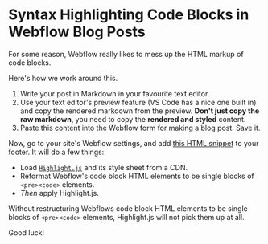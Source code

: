 # Syntax Highlighting Code Blocks in Webflow Blog Posts
For some reason, Webflow really likes to mess up the HTML markup of code blocks.

Here's how we work around this.

1. Write your post in Markdown in your favourite text editor.
2. Use your text editor's preview feature (VS Code has a nice one built in) and copy the rendered markdown from the preview. **Don't just copy the raw markdown**, you need to copy the **rendered and styled** content.
3. Paste this content into the Webflow form for making a blog post. Save it.

Now, go to your site's Webflow settings, and add [this HTML snippet](/webflow-code-highlighting.html) to your footer. It will do a few things:
- Load [`Highlight.js`](https://highlightjs.org/) and its style sheet from a CDN.
- Reformat Webflow's code block HTML elements to be single blocks of `<pre><code>` elements.
- *Then* apply Highlight.js.

Without restructuring Webflows code block HTML elements to be single blocks of `<pre><code>` elements, Highlight.js will not pick them up at all.

Good luck!
